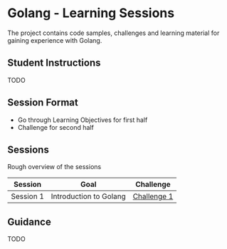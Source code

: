 # Golang - Learning Sessions

The project contains code samples, challenges and learning material for gaining experience with Golang.

## Student Instructions
TODO

## Session Format

- Go through Learning Objectives for first half
- Challenge for second half

## Sessions

Rough overview of the sessions

| Session | Goal | Challenge |
|---------|----------|----------|
| Session 1 | Introduction to Golang  | [Challenge 1](session1/README.md/#challenge)   |


## Guidance
TODO